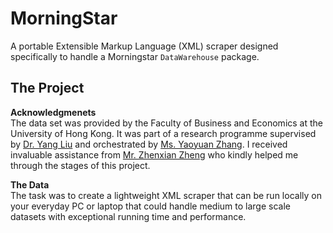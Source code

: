 # MorningStar
A portable Extensible Markup Language (XML) scraper designed specifically to handle a Morningstar `DataWarehouse` package. 

## The Project

**Acknowledgmenets**  
The data set was provided by the Faculty of Business and Economics at the University of Hong Kong. It was part of a research programme supervised by [Dr. Yang Liu](https://www.hkubs.hku.hk/people/yang-liu/) and orchestrated by [Ms. Yaoyuan Zhang](https://www.hkubs.hku.hk/people/yaoyuan-zhang/). I received invaluable assistance from [Mr. Zhenxian Zheng](https://github.com/zhengzhenxian) who kindly helped me through the stages of this project.  

**The Data**  
The task was to create a lightweight XML scraper that can be run locally on your everyday PC or laptop that could handle medium to large scale datasets with exceptional running time and performance.
